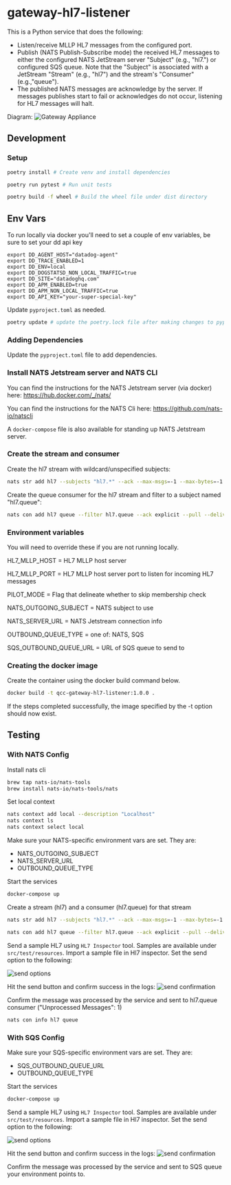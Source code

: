 # gateway-hl7-listener
This is a Python service that does the following:
* Listen/receive MLLP HL7 messages from the configured port.
* Publish (NATS Publish-Subscribe mode) the received HL7 messages to either the configured NATS JetStream server "Subject" (e.g., "hl7.<subject-name>") or configured SQS queue.
Note that the "Subject" is associated with a JetStream "Stream" (e.g., "hl7") and the stream's "Consumer" (e.g.,"queue").
* The published NATS messages are acknowledge by the server. If messages publishes start to fail or acknowledges do not occur, listening for HL7 messages will halt.

Diagram: 
![Gateway Appliance](diagrams/gateway_appliance.png)

## Development

### Setup

```bash
poetry install # Create venv and install dependencies

poetry run pytest # Run unit tests

poetry build -f wheel # Build the wheel file under dist directory
```

## Env Vars
To run locally via docker you'll need to set a couple of env variables, be sure to set your dd api key
```shell
export DD_AGENT_HOST="datadog-agent"
export DD_TRACE_ENABLED=1
export DD_ENV=local
export DD_DOGSTATSD_NON_LOCAL_TRAFFIC=true
export DD_SITE="datadoghq.com"
export DD_APM_ENABLED=true
export DD_APM_NON_LOCAL_TRAFFIC=true
export DD_API_KEY="your-super-special-key"
```

Update `pyproject.toml` as needed.

```bash
poetry update # update the poetry.lock file after making changes to pyproject.toml
```

### Adding Dependencies

Update the `pyproject.toml` file to add dependencies.

### Install NATS Jetstream server and NATS CLI

You can find the instructions for the NATS Jetstream server (via docker) here:
https://hub.docker.com/_/nats/

You can find the instructions for the NATS Cli here:
https://github.com/nats-io/natscli

A `docker-compose` file is also available for standing up NATS Jetstream server.

### Create the stream and consumer

Create the hl7 stream with wildcard/unspecified subjects:

```bash
nats str add hl7 --subjects "hl7.*" --ack --max-msgs=-1 --max-bytes=-1 --max-age=1y --storage file --retention limits --max-msg-size=-1 --discard=old --max-msgs-per-subject=-1 --dupe-window=2m --replicas=1
```

Create the queue consumer for the hl7 stream and filter to a subject named "hl7.queue":

```bash
nats con add hl7 queue --filter hl7.queue --ack explicit --pull --deliver all --max-deliver=-1 --sample 100 --max-pending=1 --replay=instant --wait=1s
```
### Environment variables

You will need to override these if you are not running locally.

HL7_MLLP_HOST = HL7 MLLP host server

HL7_MLLP_PORT = HL7 MLLP host server port to listen for incoming HL7 messages

PILOT_MODE = Flag that delineate whether to skip membership check

NATS_OUTGOING_SUBJECT = NATS subject to use

NATS_SERVER_URL = NATS Jetstream connection info

OUTBOUND_QUEUE_TYPE = one of: NATS, SQS

SQS_OUTBOUND_QUEUE_URL = URL of SQS queue to send to

### Creating the docker image

Create the container using the docker build command below.

```bash
docker build -t qcc-gateway-hl7-listener:1.0.0 .
```

If the steps completed successfully, the image specified by the -t option should now exist.

## Testing

### With NATS Config

Install nats cli
```bash
brew tap nats-io/nats-tools
brew install nats-io/nats-tools/nats
```

Set local context
```bash
nats context add local --description "Localhost"
nats context ls
nats context select local
```

Make sure your NATS-specific environment vars are set. They are:
- NATS_OUTGOING_SUBJECT
- NATS_SERVER_URL
- OUTBOUND_QUEUE_TYPE

Start the services
```bash
docker-compose up
```

Create a stream (hl7) and a consumer (hl7.queue) for that stream
```bash
nats str add hl7 --subjects "hl7.*" --ack --max-msgs=-1 --max-bytes=-1 --max-age=1y --storage file --retention limits --max-msg-size=-1 --discard=old --max-msgs-per-subject=-1 --dupe-window=2m --replicas=1

nats con add hl7 queue --filter hl7.queue --ack explicit --pull --deliver all --max-deliver=-1 --sample 100 --max-pending=1 --replay=instant --wait=1s
```

Send a sample HL7 using `HL7 Inspector` tool. Samples are available under `src/test/resources`. Import a sample file in Hl7 inspector. Set the send option to the following:

![send options](diagrams/hl7_inspector_send_option.png)

Hit the send button and confirm success in the logs: 
![send confirmation](diagrams/hl7_inspector_send_confirmation.png)

Confirm the message was processed by the service and sent to hl7.queue consumer ("Unprocessed Messages": 1)
```bash
nats con info hl7 queue
```

### With SQS Config

Make sure your SQS-specific environment vars are set. They are:
- SQS_OUTBOUND_QUEUE_URL
- OUTBOUND_QUEUE_TYPE

Start the services
```bash
docker-compose up
```

Send a sample HL7 using `HL7 Inspector` tool. Samples are available under `src/test/resources`. Import a sample file in Hl7 inspector. Set the send option to the following:

![send options](diagrams/hl7_inspector_send_option.png)

Hit the send button and confirm success in the logs:
![send confirmation](diagrams/hl7_inspector_send_confirmation.png)

Confirm the message was processed by the service and sent to SQS queue your environment points to.